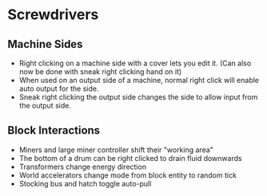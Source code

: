 # Screwdrivers

## Machine Sides
- Right clicking on a machine side with a cover lets you edit it. (Can also now be done with sneak right clicking hand on it)
- When used on an output side of a machine, normal right click will enable auto output for the side.
- Sneak right clicking the output side changes the side to allow input from the output side.

## Block Interactions
- Miners and large miner controller shift their "working area"
- The bottom of a drum can be right clicked to drain fluid downwards
- Transformers change energy direction
- World accelerators change mode from block entity to random tick
- Stocking bus and hatch toggle auto-pull